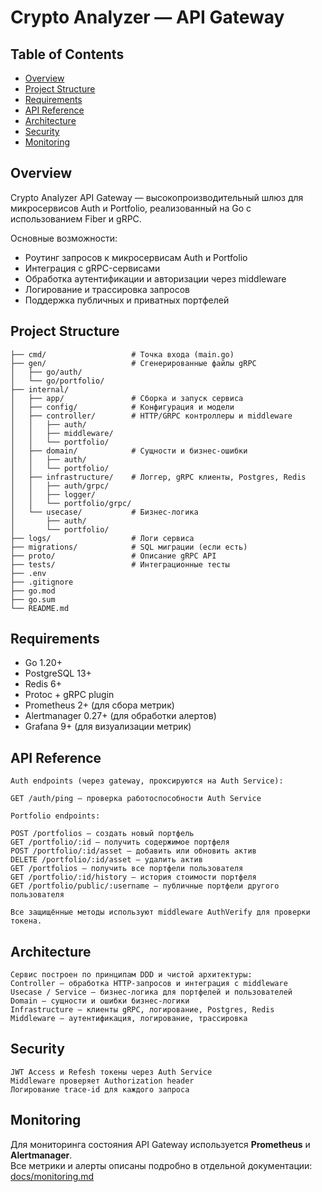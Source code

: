 # Crypto Analyzer — API Gateway

## Table of Contents
- [Overview](#overview)
- [Project Structure](#project-structure)
- [Requirements](#requirements)
- [API Reference](#api-reference)
- [Architecture](#architecture)
- [Security](#security)
- [Monitoring](#monitoring)


## Overview

Crypto Analyzer API Gateway — высокопроизводительный шлюз для микросервисов Auth и Portfolio, реализованный на Go с использованием Fiber и gRPC.

Основные возможности:
- Роутинг запросов к микросервисам Auth и Portfolio
- Интеграция с gRPC-сервисами
- Обработка аутентификации и авторизации через middleware
- Логирование и трассировка запросов
- Поддержка публичных и приватных портфелей


## Project Structure

````
├── cmd/                   # Точка входа (main.go)
├── gen/                   # Сгенерированные файлы gRPC
│   ├── go/auth/
│   └── go/portfolio/
├── internal/
│   ├── app/               # Сборка и запуск сервиса
│   ├── config/            # Конфигурация и модели
│   ├── controller/        # HTTP/GRPC контроллеры и middleware
│   │   ├── auth/
│   │   ├── middleware/
│   │   └── portfolio/
│   ├── domain/            # Сущности и бизнес-ошибки
│   │   ├── auth/
│   │   └── portfolio/
│   ├── infrastructure/    # Логгер, gRPC клиенты, Postgres, Redis
│   │   ├── auth/grpc/
│   │   ├── logger/
│   │   └── portfolio/grpc/
│   └── usecase/           # Бизнес-логика
│       ├── auth/
│       └── portfolio/
├── logs/                  # Логи сервиса
├── migrations/            # SQL миграции (если есть)
├── proto/                 # Описание gRPC API
├── tests/                 # Интеграционные тесты
├── .env
├── .gitignore
├── go.mod
├── go.sum
└── README.md
````


## Requirements

- Go 1.20+
- PostgreSQL 13+
- Redis 6+
- Protoc + gRPC plugin
- Prometheus 2+ (для сбора метрик)
- Alertmanager 0.27+ (для обработки алертов)
- Grafana 9+ (для визуализации метрик)



## API Reference
````
Auth endpoints (через gateway, проксируются на Auth Service):

GET /auth/ping — проверка работоспособности Auth Service

Portfolio endpoints:

POST /portfolios — создать новый портфель
GET /portfolio/:id — получить содержимое портфеля
POST /portfolio/:id/asset — добавить или обновить актив
DELETE /portfolio/:id/asset — удалить актив
GET /portfolios — получить все портфели пользователя
GET /portfolio/:id/history — история стоимости портфеля
GET /portfolio/public/:username — публичные портфели другого пользователя

Все защищённые методы используют middleware AuthVerify для проверки токена.
````

## Architecture
````
Сервис построен по принципам DDD и чистой архитектуры:
Controller — обработка HTTP-запросов и интеграция с middleware
Usecase / Service — бизнес-логика для портфелей и пользователей
Domain — сущности и ошибки бизнес-логики
Infrastructure — клиенты gRPC, логирование, Postgres, Redis
Middleware — аутентификация, логирование, трассировка
````

## Security
````
JWT Access и Refesh токены через Auth Service
Middleware проверяет Authorization header
Логирование trace-id для каждого запроса
````

## Monitoring

Для мониторинга состояния API Gateway используется **Prometheus** и **Alertmanager**.  
Все метрики и алерты описаны подробно в отдельной документации: [docs/monitoring.md](docs/monitoring.md)
